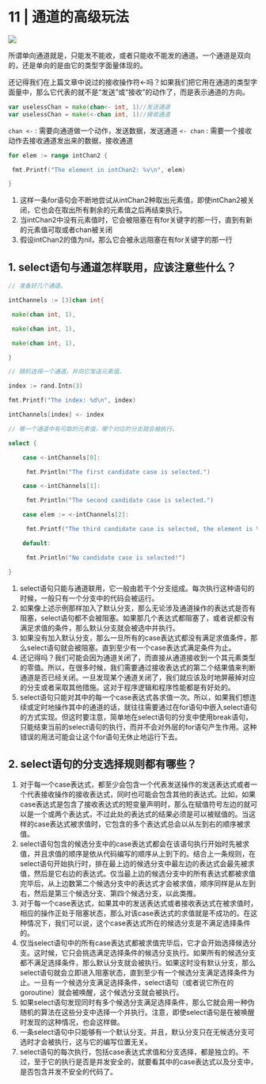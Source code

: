 # 11 | 通道的高级玩法

![](https://static001.geekbang.org/resource/image/1c/11/1c765950e3642867b2df2d839e67f711.jpg)



所谓单向通道就是，只能发不能收，或者只能收不能发的通道。一个通道是双向的，还是单向的是由它的类型字面量体现的。

还记得我们在上篇文章中说过的接收操作符<-吗？如果我们把它用在通道的类型字面量中，那么它代表的就不是“发送”或“接收”的动作了，而是表示通道的方向。

```go
var uselessChan = make(chan<- int, 1)//发送通道
var uselessChan = make(<-chan int, 1)//接收通道
```

`chan <-` : 需要向通道做一个动作，发送数据，发送通道
`<- chan` : 需要一个接收动作去接收通道发出来的数据，接收通道



```go
for elem := range intChan2 {

 fmt.Printf("The element in intChan2: %v\n", elem)

}
```

1. 这样一条for语句会不断地尝试从intChan2种取出元素值，即使intChan2被关闭，它也会在取出所有剩余的元素值之后再结束执行。
2. 当intChan2中没有元素值时，它会被阻塞在有for关键字的那一行，直到有新的元素值可取或者chan被关闭
3. 假设intChan2的值为nil，那么它会被永远阻塞在有for关键字的那一行


## 1. select语句与通道怎样联用，应该注意些什么？

```go
// 准备好几个通道。

intChannels := [3]chan int{

 make(chan int, 1),

 make(chan int, 1),

 make(chan int, 1),

}

// 随机选择一个通道，并向它发送元素值。

index := rand.Intn(3)

fmt.Printf("The index: %d\n", index)

intChannels[index] <- index

// 哪一个通道中有可取的元素值，哪个对应的分支就会被执行。

select {

	case <-intChannels[0]:

	 fmt.Println("The first candidate case is selected.")

	case <-intChannels[1]:

	 fmt.Println("The second candidate case is selected.")

	case elem := <-intChannels[2]:

	 fmt.Printf("The third candidate case is selected, the element is %d.\n", elem)

	default:

	 fmt.Println("No candidate case is selected!")

}
```

1. select语句只能与通道联用，它一般由若干个分支组成。每次执行这种语句的时候，一般只有一个分支中的代码会被运行。
2. 如果像上述示例那样加入了默认分支，那么无论涉及通道操作的表达式是否有阻塞，select语句都不会被阻塞。如果那几个表达式都阻塞了，或者说都没有满足求值的条件，那么默认分支就会被选中并执行。
3. 如果没有加入默认分支，那么一旦所有的case表达式都没有满足求值条件，那么select语句就会被阻塞。直到至少有一个case表达式满足条件为止。
4. 还记得吗？我们可能会因为通道关闭了，而直接从通道接收到一个其元素类型的零值。所以，在很多时候，我们需要通过接收表达式的第二个结果值来判断通道是否已经关闭。一旦发现某个通道关闭了，我们就应该及时地屏蔽掉对应的分支或者采取其他措施。这对于程序逻辑和程序性能都是有好处的。
5. select语句只能对其中的每一个case表达式各求值一次。所以，如果我们想连续或定时地操作其中的通道的话，就往往需要通过在for语句中嵌入select语句的方式实现。但这时要注意，简单地在select语句的分支中使用break语句，只能结束当前的select语句的执行，而并不会对外层的for语句产生作用。这种错误的用法可能会让这个for语句无休止地运行下去。



## 2. select语句的分支选择规则都有哪些？


1. 对于每一个case表达式，都至少会包含一个代表发送操作的发送表达式或者一个代表接收操作的接收表达式，同时也可能会包含其他的表达式。比如，如果case表达式是包含了接收表达式的短变量声明时，那么在赋值符号左边的就可以是一个或两个表达式，不过此处的表达式的结果必须是可以被赋值的。当这样的case表达式被求值时，它包含的多个表达式总会以从左到右的顺序被求值。
2. select语句包含的候选分支中的case表达式都会在该语句执行开始时先被求值，并且求值的顺序是依从代码编写的顺序从上到下的。结合上一条规则，在select语句开始执行时，排在最上边的候选分支中最左边的表达式会最先被求值，然后是它右边的表达式。仅当最上边的候选分支中的所有表达式都被求值完毕后，从上边数第二个候选分支中的表达式才会被求值，顺序同样是从左到右，然后是第三个候选分支、第四个候选分支，以此类推。
3. 对于每一个case表达式，如果其中的发送表达式或者接收表达式在被求值时，相应的操作正处于阻塞状态，那么对该case表达式的求值就是不成功的。在这种情况下，我们可以说，这个case表达式所在的候选分支是不满足选择条件的。
4. 仅当select语句中的所有case表达式都被求值完毕后，它才会开始选择候选分支。这时候，它只会挑选满足选择条件的候选分支执行。如果所有的候选分支都不满足选择条件，那么默认分支就会被执行。如果这时没有默认分支，那么select语句就会立即进入阻塞状态，直到至少有一个候选分支满足选择条件为止。一旦有一个候选分支满足选择条件，select语句（或者说它所在的 goroutine）就会被唤醒，这个候选分支就会被执行。
5. 如果select语句发现同时有多个候选分支满足选择条件，那么它就会用一种伪随机的算法在这些分支中选择一个并执行。注意，即使select语句是在被唤醒时发现的这种情况，也会这样做。
6. 一条select语句中只能够有一个默认分支。并且，默认分支只在无候选分支可选时才会被执行，这与它的编写位置无关。
7. select语句的每次执行，包括case表达式求值和分支选择，都是独立的。不过，至于它的执行是否是并发安全的，就要看其中的case表达式以及分支中，是否包含并发不安全的代码了。








